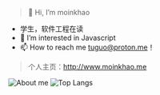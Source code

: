> 👋 Hi, I’m moinkhao
- 学生，软件工程在读
- 👀 I’m interested in Javascript
- 📫 How to reach me tuguo@proton.me！
> 个人主页：http://www.moinkhao.me

![About me](https://github-readme-stats.vercel.app/api?username=h539251932&show_icons=true&show_icons=true)
![Top Langs](https://github-readme-stats.vercel.app/api/top-langs/?username=h539251932&layout=compact)
